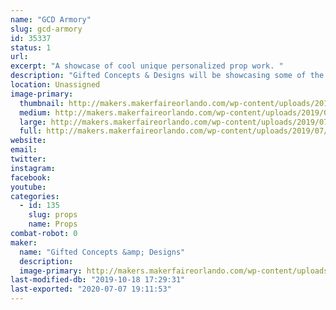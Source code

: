 ```yaml
---
name: "GCD Armory"
slug: gcd-armory
id: 35337
status: 1
url: 
excerpt: "A showcase of cool unique personalized prop work. "
description: "Gifted Concepts & Designs will be showcasing some of the unique and custom props they’ve designed. Each with a distinct manner of construction. Combining various materials to make the imagination come to life. "
location: Unassigned
image-primary:
  thumbnail: http://makers.makerfaireorlando.com/wp-content/uploads/2019/07/FC4A2E37-34BA-4A70-BF2A-B569D592E6EE-150x150.jpeg
  medium: http://makers.makerfaireorlando.com/wp-content/uploads/2019/07/FC4A2E37-34BA-4A70-BF2A-B569D592E6EE-225x300.jpeg
  large: http://makers.makerfaireorlando.com/wp-content/uploads/2019/07/FC4A2E37-34BA-4A70-BF2A-B569D592E6EE-768x1024.jpeg
  full: http://makers.makerfaireorlando.com/wp-content/uploads/2019/07/FC4A2E37-34BA-4A70-BF2A-B569D592E6EE.jpeg
website: 
email: 
twitter: 
instagram: 
facebook: 
youtube: 
categories:
  - id: 135
    slug: props
    name: Props
combat-robot: 0
maker:
  name: "Gifted Concepts &amp; Designs"
  description:
  image-primary: http://makers.makerfaireorlando.com/wp-content/uploads/2019/07/1072AA45-42CC-4B3B-8C47-46949F15EF23.png
last-modified-db: "2019-10-18 17:29:31"
last-exported: "2020-07-07 19:11:53"
---
```

